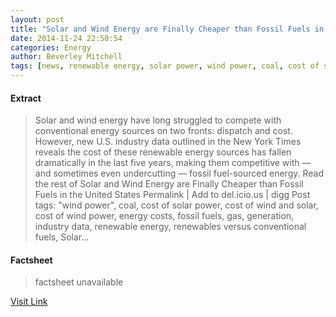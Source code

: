 ```yaml
---
layout: post
title: "Solar and Wind Energy are Finally Cheaper than Fossil Fuels in the United States"
date: 2014-11-24 22:50:54
categories: Energy
author: Beverley Mitchell
tags: [news, renewable energy, solar power, wind power, coal, cost of solar power, cost of wind and solar, cost of wind power, energy costs, fossil fuels, gas, generation, industry data, renewables versus conventional fuels, subsidies, subsidy, the cost of wind and solar has dropped enough to make them competitive with conventional sources]
---
```



#### Extract
>Solar and wind energy have long struggled to compete with conventional energy sources on two fronts: dispatch and cost. However, new U.S. industry data outlined in the New York Times reveals the cost of these renewable energy sources has fallen dramatically in the last five years, making them competitive with &#8212; and sometimes even undercutting &#8212; fossil fuel-sourced energy. Read the rest of Solar and Wind Energy are Finally Cheaper than Fossil Fuels in the United States Permalink | Add to del.icio.us | digg Post tags: "wind power", coal, cost of solar power, cost of wind and solar, cost of wind power, energy costs, fossil fuels, gas, generation, industry data, renewable energy, renewables versus conventional fuels, Solar...

#### Factsheet
>factsheet unavailable

[Visit Link](http://inhabitat.com/solar-and-wind-energy-are-finally-cheaper-than-fossil-fuels-in-the-united-states/)


